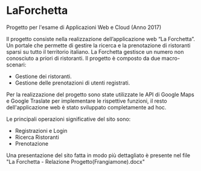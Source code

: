 # LaForchetta

Progetto per l'esame di Applicazioni Web e Cloud (Anno 2017)

Il progetto consiste nella realizzazione dell’applicazione web “La Forchetta”.
Un portale che permette di gestire la ricerca e la prenotazione di ristoranti sparsi su tutto il territorio italiano.
La Forchetta gestisce un numero non conosciuto a priori di ristoranti.
Il progetto è composto da due macro-scenari:
- Gestione dei ristoranti.
- Gestione delle prenotazioni di utenti registrati.

Per la realizzazione del progetto sono state utilizzate le API di Google Maps e Google Traslate per implementare le rispettive funzioni, il resto dell'applicazione web è stato sviluppato completamente ad hoc.


Le principali operazioni significative del sito sono:
-	Registrazioni e Login
-	Ricerca Ristoranti
-	Prenotazione

Una presentazione del sito fatta in modo più dettagliato è presente nel file "La Forchetta - Relazione Progetto(Frangiamone).docx"
